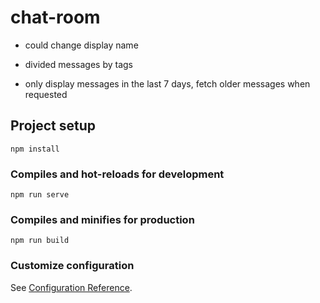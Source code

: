 # chat-room


- could change display name

- divided messages by tags

- only display messages in the last 7 days, fetch older messages when requested

## Project setup

```
npm install
```

### Compiles and hot-reloads for development

```
npm run serve
```

### Compiles and minifies for production

```
npm run build
```

### Customize configuration

See [Configuration Reference](https://cli.vuejs.org/config/).
